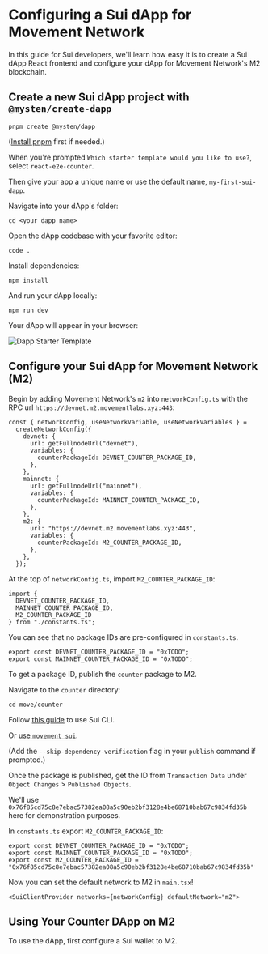 # Configuring a Sui dApp for Movement Network

In this guide for Sui developers, we'll learn how easy it is to create a Sui dApp React frontend and configure your dApp for Movement Network's M2 blockchain.

## Create a new Sui dApp project with `@mysten/create-dapp` 

```
pnpm create @mysten/dapp
```

([Install pnpm](https://pnpm.io/installation) first if needed.)

When you're prompted `Which starter template would you like to use?`, select `react-e2e-counter`.

Then give your app a unique name or use the default name, `my-first-sui-dapp`.

Navigate into your dApp's folder:

```
cd <your dapp name>
```
Open the dApp codebase with your favorite editor:
```
code .
```
Install dependencies:
```
npm install
```
And run your dApp locally:
```
npm run dev
```
Your dApp will appear in your browser:

![Dapp Starter Template](./images/dapp-starter-template)

## Configure your Sui dApp for Movement Network (M2)
Begin by adding Movement Network's `m2` into `networkConfig.ts` with the RPC url `https://devnet.m2.movementlabs.xyz:443`:

```
const { networkConfig, useNetworkVariable, useNetworkVariables } =
  createNetworkConfig({
    devnet: {
      url: getFullnodeUrl("devnet"),
      variables: {
        counterPackageId: DEVNET_COUNTER_PACKAGE_ID,
      },
    },
    mainnet: {
      url: getFullnodeUrl("mainnet"),
      variables: {
        counterPackageId: MAINNET_COUNTER_PACKAGE_ID,
      },
    },
    m2: {
      url: "https://devnet.m2.movementlabs.xyz:443",
      variables: {
        counterPackageId: M2_COUNTER_PACKAGE_ID,
      },
    },
  });
```
At the top of `networkConfig.ts`, import `M2_COUNTER_PACKAGE_ID`:
```
import {
  DEVNET_COUNTER_PACKAGE_ID,
  MAINNET_COUNTER_PACKAGE_ID,
  M2_COUNTER_PACKAGE_ID
} from "./constants.ts";
```

You can see that no package IDs are pre-configured in `constants.ts`.

```
export const DEVNET_COUNTER_PACKAGE_ID = "0xTODO";
export const MAINNET_COUNTER_PACKAGE_ID = "0xTODO";
```

To get a package ID, publish the `counter` package to M2. 

Navigate to the `counter` directory:

`cd move/counter`

Follow [this guide](https://docs.movementlabs.xyz/developers/sui-developers/using-sui-cli) to use Sui CLI.

Or [use `movement sui`](https://docs.movementlabs.xyz/developers/movement-cli/movement-sui/client/publish).

(Add the `--skip-dependency-verification` flag in your `publish` command if prompted.)

Once the package is published, get the ID from `Transaction Data` under `Object Changes` > `Published Objects`.

We'll use `0x76f85cd75c8e7ebac57382ea08a5c90eb2bf3128e4be68710bab67c9834fd35b` here for demonstration purposes.

In `constants.ts` export `M2_COUNTER_PACKAGE_ID`:

```
export const DEVNET_COUNTER_PACKAGE_ID = "0xTODO";
export const MAINNET_COUNTER_PACKAGE_ID = "0xTODO";
export const M2_COUNTER_PACKAGE_ID = "0x76f85cd75c8e7ebac57382ea08a5c90eb2bf3128e4be68710bab67c9834fd35b"
```
Now you can set the default network to M2 in `main.tsx`!
```
<SuiClientProvider networks={networkConfig} defaultNetwork="m2">
```
## Using Your Counter DApp on M2
To use the dApp, first configure a Sui wallet to M2. 







